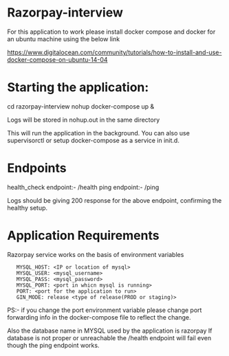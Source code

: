 # Razorpay-interview


For this application to work please install docker compose and docker for an ubuntu machine using the below link

https://www.digitalocean.com/community/tutorials/how-to-install-and-use-docker-compose-on-ubuntu-14-04


# Starting the application:

cd razorpay-interview
nohup docker-compose up & 

Logs will be stored in nohup.out in the same directory


This will run the application in the background. 
You can also use supervisorctl or setup docker-compose as a service in init.d.

# Endpoints

health_check endpoint:- /health
ping endpoint:- /ping

Logs should be giving 200 response for the above endpoint, confirming the healthy setup.


# Application Requirements

Razorpay service works on the basis of environment variables

       MYSQL_HOST: <IP or location of mysql>
       MYSQL_USER: <mysql_username>
       MYSQL_PASS: <mysql_password>
       MYSQL_PORT: <port in whicn mysql is running>
       PORT: <port for the application to run>
       GIN_MODE: release <type of release(PROD or staging)>
       
PS:- if you change the port environment variable please change port forwarding info in the docker-compose file to reflect the change.

Also the database name  in MYSQL used by the application is razorpay
If database is not proper or unreachable the /health endpoint will fail even though the ping endpoint works.








